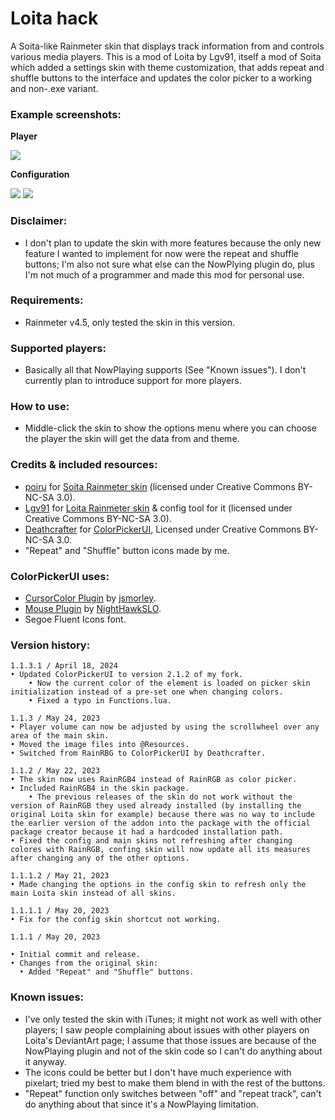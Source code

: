 # Loita hack
A Soita-like Rainmeter skin that displays track information from and controls various media players. This is a mod of Loita by Lgv91, itself a mod of Soita which added a settings skin with theme customization, that adds repeat and shuffle buttons to the interface and updates the color picker to a working and non-.exe variant.

### Example screenshots:

**Player**

![](https://64.media.tumblr.com/9a44b0639be2a39f121b1d80b3debcf2/6aa9c3f004f12ddc-81/s500x750/6313f01584ec7a75af5e2f7e28cb1e9ab8dc62b5.pnj) 

**Configuration**

![](https://64.media.tumblr.com/a518c9f64ba20acd5a839f5207738894/6aa9c3f004f12ddc-5a/s400x600/88fc373be62063e6a799ef500ea737a041b2f182.pnj) ![](https://64.media.tumblr.com/fb5364e33fc4d622c4e07d1d5c9bee5d/6aa9c3f004f12ddc-11/s400x600/3c1bc075c3f0f0129e09935f555b848ed5000dc3.pnj)

### Disclaimer: 
* I don't plan to update the skin with more features because the only new feature I wanted to implement for now were the repeat and shuffle buttons; I'm also not sure what else can the NowPlying plugin do, plus I'm not much of a programmer and made this mod for personal use.

### Requirements:
* Rainmeter v4.5, only tested the skin in this version.

### Supported players:
* Basically all that NowPlaying supports (See "Known issues"). I don't currently plan to introduce support for more players.

### How to use:
* Middle-click the skin to show the options menu where you can choose the player the skin will get the data from and theme.

### Credits & included resources:
* [poiru](https://www.deviantart.com/poiru) for [Soita Rainmeter skin](https://www.deviantart.com/poiru/art/Soita-for-Rainmeter-209864541) (licensed under Creative Commons BY-NC-SA 3.0).
* [Lgv91](https://www.deviantart.com/lgv91) for [Loita Rainmeter skin](https://www.deviantart.com/lgv91/art/Loita-265348874) & config tool for it (licensed under Creative Commons BY-NC-SA 3.0).
* [Deathcrafter](https://github.com/deathcrafter) for [ColorPickerUI](https://github.com/deathcrafter/ColorPickerUI), Licensed under Creative Commons BY-NC-SA 3.0.
* "Repeat" and "Shuffle" button icons made by me.

### ColorPickerUI uses:
* [CursorColor Plugin](https://forum.rainmeter.net/viewtopic.php?t=23375) by [jsmorley](https://www.rainmeter.net/).
* [Mouse Plugin](https://github.com/NighthawkSLO/Mouse.dll) by [NightHawkSLO](https://github.com/NighthawkSLO).
* Segoe Fluent Icons font.

### Version history:

```
1.1.3.1 / April 18, 2024
• Updated ColorPickerUI to version 2.1.2 of my fork.
    • Now the current color of the element is loaded on picker skin initialization instead of a pre-set one when changing colors.
    • Fixed a typo in Functions.lua.

1.1.3 / May 24, 2023
• Player volume can now be adjusted by using the scrollwheel over any area of the main skin.
• Moved the image files into @Resources.
• Switched from RainRBG to ColorPickerUI by Deathcrafter.

1.1.2 / May 22, 2023
• The skin now uses RainRGB4 instead of RainRGB as color picker.
• Included RainRGB4 in the skin package.
    • The previous releases of the skin do not work without the version of RainRGB they used already installed (by installing the original Loita skin for example) because there was no way to include the earlier version of the addon into the package with the official package creator because it had a hardcoded installation path.
• Fixed the config and main skins not refreshing after changing colores with RainRGB, confing skin will now update all its measures after changing any of the other options.

1.1.1.2 / May 21, 2023
• Made changing the options in the config skin to refresh only the main Loita skin instead of all skins.

1.1.1.1 / May 20, 2023
• Fix for the config skin shortcut not working.

1.1.1 / May 20, 2023

• Initial commit and release.
• Changes from the original skin:
  • Added "Repeat" and "Shuffle" buttons.
```

### Known issues: 
* I've only tested the skin with iTunes; it might not work as well with other players; I saw people complaining about issues with other players on Loita's DeviantArt page; I assume that those issues are because of the NowPlaying plugin and not of the skin code so I can't do anything about it anyway.
* The icons could be better but I don't have much experience with pixelart; tried my best to make them blend in with the rest of the buttons.
* "Repeat" function only switches between "off" and "repeat track", can't do anything about that since it's a NowPlaying limitation.
